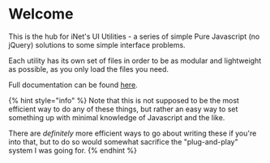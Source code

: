 # Welcome

This is the hub for iNet's UI Utilities - a series of simple Pure Javascript \(no jQuery\) solutions to some simple interface problems.

Each utility has its own set of files in order to be as modular and lightweight as possible, as you only load the files you need.

Full documentation can be found [here](https://inet.gitbook.io/inet-ui-utils/).

{% hint style="info" %}
Note that this is not supposed to be the most efficient way to do any of these things, but rather an easy way to set something up with minimal knowledge of Javascript and the like.

There are _definitely_ more efficient ways to go about writing these if you're into that, but to do so would somewhat sacrifice the "plug-and-play" system I was going for.
{% endhint %}

